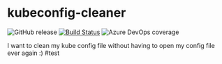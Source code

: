 # kubeconfig-cleaner
![GitHub release](https://img.shields.io/github/release/gcarrarom/kubeconfig-cleaner-cli.svg)
[![Build Status](https://dev.azure.com/FancyWhale/KCleaner%20CLI/_apis/build/status/gcarrarom.kubeconfig-cleaner-cli%20(1)?branchName=master)](https://dev.azure.com/FancyWhale/KCleaner%20CLI/_build/latest?definitionId=2&branchName=master)
![Azure DevOps coverage](https://img.shields.io/azure-devops/coverage/gcarraro/kcleaner/2.svg)
	
I want to clean my kube config file without having to open my config file ever again :)
#test
